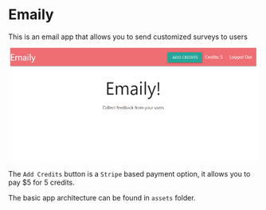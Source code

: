 # Emaily

This is an email app that allows you to send customized surveys to users 

![front page](assets/front.png)

The `Add Credits` button is a `Stripe` based payment option, it allows you to pay $5 for 5 credits.


The basic app architecture can be found in `assets` folder. 